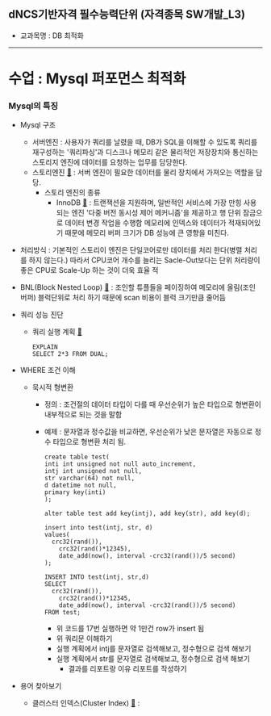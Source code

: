 ## dNCS기반자격 필수능력단위 (자격종목 SW개발_L3)
* 교과목명 : DB 최적화

--------

# 수업 : Mysql 퍼포먼스 최적화

### Mysql의 특징
* Mysql 구조
  * 서버엔진 : 사용자가 쿼리를 날렸을 때, DB가 SQL을 이해할 수 있도록 쿼리를 재구성하는 '쿼리파싱'과 디스크나 메모리 같은 물리적인 저장장치와 통신하는 스토리지 엔진에 데이터를 요청하는 업무를 담당한다.
  * 스토리엔진 [&#128209;](http://12bme.tistory.com/72) : 서버 엔진이 필요한 데이터를 물리 장치에서 가져오는 역할을 담당.
    * 스토리 엔진의 종류
      * InnoDB [&#128209;](http://www.mysqlkorea.com/gnuboard4/bbs/board.php?bo_table=community_03&wr_id=1702) : 트랜잭션을 지원하며, 일반적인 서비스에 가장 만힝 사용되는 엔진 '다중 버전 동시성 제어 메커니즘'을 제공하고 행 단위 잠금으로 데이터 변경 작업을 수행함 메모리에 인덱스와 데이터가 적재되어있기 때문에 메모리 버퍼 크기가 DB 성능에 큰 영향을 미친다.

* 처리방식 : 기본적인 스토리이 엔진은 단일코어로만 데이터를 처리 한다(병렬 처리를 하지 않는다.) 따라서 CPU코어 개수를 늘리는 Sacle-Out보다는 단위 처리량이 좋은  CPU로 Scale-Up 하는 것이 더욱 효율 적

* BNL(Block Nested Loop) [&#128209;](http://blog.naver.com/PostView.nhn?blogId=parkjy76&logNo=221069454499&categoryNo=14&parentCategoryNo=0&viewDate=&currentPage=1&postListTopCurrentPage=1&from=postView) : 조인할 튜플들을 페이징하여 메모리에 올림(조인 버퍼) 블럭단위로 처리 하기 때문에 scan 비용이 블럭 크기만큼 줄어듬

* 쿼리 성능 진단

  * 쿼리 실행 계획 [&#128209;](http://multifrontgarden.tistory.com/149)

    ~~~mysql
    EXPLAIN
    SELECT 2*3 FROM DUAL;
    ~~~

* WHERE 조건 이해

  * 묵시적 형변환

    * 정의 : 조건절의 데이터 타입이 다를 때 우선순위가 높은 타입으로 형변환이 내부적으로 되는 것을 말함

    * 예제 : 문자열과 정수값을 비교하면, 우선순위가 낮은 문자열은 자동으로 정수 타입으로 형변환 처리 됨.

      ~~~mysql
      create table test(
      inti int unsigned not null auto_increment,
      intj int unsigned not null,
      str varchar(64) not null,
      d datetime not null,
      primary key(inti)
      );
      
      alter table test add key(intj), add key(str), add key(d);
      
      insert into test(intj, str, d)
      values(
      	crc32(rand()),
          crc32(rand()*12345),
          date_add(now(), interval -crc32(rand())/5 second)
      );
      
      INSERT INTO test(intj, str,d)
      SELECT
      	crc32(rand()),
          crc32(rand())*12345,
          date_add(now(), interval -crc32(rand())/5 second)
      FROM test;
      ~~~



      * 위 코드를 17번 실행하면 약 1만건 row가 insert 됨
      * 위 쿼리문 이해하기
      * 실행 계획에서 intj를 문자열로 검색해보고, 정수형으로 검색 해보기
      * 실행 계획에서 str를 문자열로 검색해보고, 정수형으로 검색 해보기
        * 결과를 리포트랑 이유 리포트를 작성하기

* 용어 찾아보기
  * 클러스터 인덱스(Cluster Index)  [&#128209;](http://mee2ro.tistory.com/2)  : 










